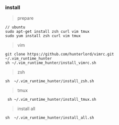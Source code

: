 ### install

> prepare

```
// ubuntu 
sudo apt-get install zsh curl vim tmux
sudo yum install zsh curl vim tmux
```

> vim  

```
git clone https://github.com/hunterlord/vimrc.git ~/.vim_runtime_hunter
sh ~/.vim_runtime_hunter/install_vimrc.sh
```

> zsh 

```
sh  ~/.vim_runtime_hunter/install_zsh.sh
```

> tmux 

```
 sh ~/.vim_runtime_hunter/install_tmux.sh
```

> install all

```
sh  ~/.vim_runtime_hunter/install_all.sh
```
